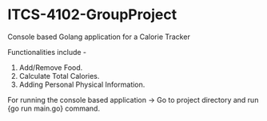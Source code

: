 # ITCS-4102-GroupProject

Console based Golang application for a Calorie Tracker

Functionalities include -
1. Add/Remove Food.
2. Calculate Total Calories.
3. Adding Personal Physical Information.

For running the console based application
-> Go to project directory and run {go run main.go} command.